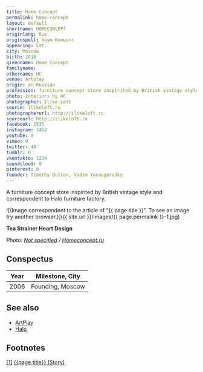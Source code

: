 ```yaml
---
title: Home Concept
permalink: home-concept
layout: default
shortname: HOMECONCEPT
originlang: Rus.
originspell: Хоум Концепт
appearing: Est.
city: Moscow
birth: 2018
givenname: Home Concept
familyname:
othername: HC
venue: Artplay
origin: an Russian
profession: furniture concept store inspirited by British vintage style
photo: Interiors by HC
photographer: Ilike Loft
source: Ilikeloft.ru
photographerurl: http://ilikeloft.ru
sourceurl: http://ilikeloft.ru
facebook: 1535
instagram: 1462
youtube: 0
vimeo: 0
twitter: 48
tumblr: 0
vkontakte: 1234
soundcloud: 0
pinterest: 0
founder: Timothy Oulton, Vadim Yasnogorodky
---
```


A furniture concept store inspirited by British vintage style and correspondent to Halo furniture factory.

![(Image correspondent to the article of “{{ page.title }}”. To see an image try another browser.)]({{ site.url }}/images/{{ page.permalink }}-1.jpg)

**Tea Strainer Heart Design**

*Photo: [Not specified](index) / [Homeconcept.ru](http://www.homeconcept.ru/catalog/product/tea-strainer-heart-design/?OFFER_ID=120700&IMAGE=191849)*

## Сonspectus

|Year|Milestone, City|
|-|-|
|2006|Founding, Moscow|

## See also

+ [ArtPlay](artplay)
+ [Halo](halo)

## Footnotes

[[1]](#a1) <span id="f1"></span> [{{page.title}} (Story)](https://www.facebook.com/pg/homeconceptru/about/?ref=page_internal)
